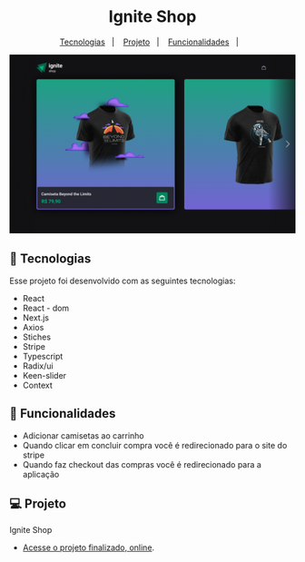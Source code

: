<h1 align="center"> Ignite Shop </h1>

<p align="center">
  <a href="#-tecnologias">Tecnologias</a>&nbsp;&nbsp;&nbsp;|&nbsp;&nbsp;&nbsp;
  <a href="#-projeto">Projeto</a>&nbsp;&nbsp;&nbsp;|&nbsp;&nbsp;&nbsp;
  <a href="#-funcionalidades">Funcionalidades</a>&nbsp;&nbsp;&nbsp;|&nbsp;&nbsp;&nbsp;
</p>

<img src="./src/assets/home.png" alt="Fotoblog">

## 🚀 Tecnologias

Esse projeto foi desenvolvido com as seguintes tecnologias:

- React
- React - dom
- Next.js
- Axios
- Stiches
- Stripe
- Typescript
- Radix/ui
- Keen-slider
- Context

## 📘 Funcionalidades

- Adicionar camisetas ao carrinho
- Quando clicar em concluir compra você é redirecionado para o site do stripe
- Quando faz checkout das compras você é redirecionado para a aplicação

## 💻 Projeto

Ignite Shop

- [Acesse o projeto finalizado, online](https://coffeelistt.netlify.app/).
